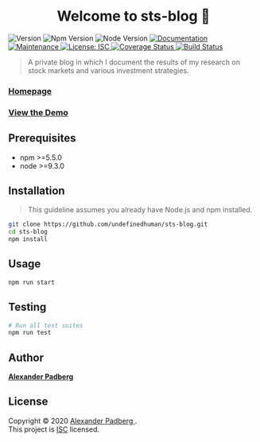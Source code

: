 <h1 align="center">Welcome to sts-blog 👋</h1>
<p>
  <img alt="Version" src="https://img.shields.io/badge/version-0.10.13-blue.svg?cacheSeconds=2592000" /> 
  <img src="https://img.shields.io/badge/npm-%3E%3D5.5.0-blue.svg"  alt="Npm Version"/>
  <img src="https://img.shields.io/badge/node-%3E%3D9.3.0-blue.svg"  alt="Node Version"/>
  <a href="https://github.com/undefinedhuman/sts-blog" target="_blank">
    <img alt="Documentation" src="https://img.shields.io/badge/documentation-yes-brightgreen.svg" />
  </a>
  <a href="https://github.com/undefinedhuman/sts-blog/graphs/commit-activity" target="_blank">
    <img alt="Maintenance" src="https://img.shields.io/badge/Maintained%3F-yes-green.svg" />
  </a>
  <a href="https://github.com/undefinedhuman/sts-blog/blob/master/LICENSE" target="_blank">
    <img alt="License: ISC" src="https://img.shields.io/badge/license-ISC-yellow.svg" />
  </a>
  <a href='https://coveralls.io/github/undefinedhuman/sts-blog?branch=master'>
    <img src='https://coveralls.io/repos/github/undefinedhuman/sts-blog/badge.svg?branch=master' alt='Coverage Status' />
  </a>
    <a href='https://travis-ci.com/undefinedhuman/sts-blog'>
      <img src='https://travis-ci.com/undefinedhuman/sts-blog.svg?branch=master' alt='Build Status' />
    </a>
</p>

> A private blog in which I document the results of my research on stock markets and various investment strategies.

### [Homepage](https://github.com/undefinedhuman/sts-blog)
### [View the Demo](https://github.com/undefinedhuman/sts-blog)

## Prerequisites

- npm >=5.5.0
- node >=9.3.0

## Installation

> This guideline assumes you already have Node.js and npm installed.

```sh
git clone https://github.com/undefinedhuman/sts-blog.git
cd sts-blog
npm install
```

## Usage

```sh
npm run start
```

## Testing

```sh
# Run all test suites
npm run test
```

## Author

**[Alexander Padberg](https://github.com/undefinedhuman)**

## License

Copyright © 2020 [Alexander Padberg <undefinedhuman>](https://github.com/undefinedhuman).<br />
This project is [ISC](https://github.com/undefinedhuman/sts-blog/blob/master/LICENSE) licensed.









